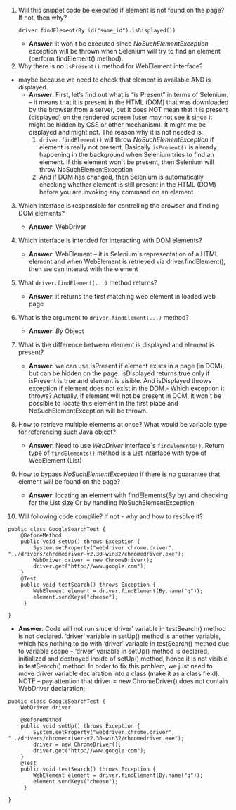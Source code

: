 1. Will this snippet code be executed if element is not found on the page? If not, then why?
    ```
    driver.findElement(By.id("some_id").isDisplayed())
    ```
    * **Answer**: it won`t be executed since _NoSuchElementException_ exception will be thrown when Selenium will try to find an element (perform findElement() method).
2. Why there is no `isPresent()` method for WebElement interface?
- maybe because we need to check that element is available AND is displayed.
    * **Answer**: First, let’s find out what is “is Present” in terms of Selenium. – it means that it is present in the HTML (DOM) that was downloaded by the browser from a server, but it does NOT mean that it is present (displayed) on the rendered screen (user may not see it since it might be hidden by CSS or other mechanism). It might me be displayed and might not. 
        The reason why it is not needed is:
        1. `driver.findElement()` will throw _NoSuchElementException_ if element is really not present. Basically `isPresent()` is already happening in the background when Selenium tries to find an element. If this element won`t be present, then Selenium will throw NoSuchElementException
        2. And if DOM has changed, then Selenium is automatically checking whether element is still present in the HTML (DOM) before you are invoking any command on an element
3. Which interface is responsible for controlling the browser and finding DOM elements?
    * **Answer**: WebDriver
4. Which interface is intended for interacting with DOM elements?
    * **Answer**: WebElement – it is Selenium`s representation of a HTML element and when WebElement is retrieved via driver.findElement(), then we can interact with the element
5. What `driver.findElement(...)` method returns?
    * **Answer**: it returns the first matching web element in loaded web page
6. What is the argument to `driver.findElement(...)` method?
    * **Answer**: _By_ Object
 
7. What is the difference between element is displayed and element is present?
    * **Answer**: we can use isPresent if element exists in a page (in DOM), but can be hidden on the page. isDisplayed returns true only if isPresent is true and element is visible. And isDisplayed throws exception if element does not exist in the DOM.- Which exception it throws? Actually, if element will not be present in DOM, it won`t be possible to locate this element in the first place and NoSuchElementException will be thrown. 
8. How to retrieve multiple elements at once? What would be variable type for referencing such Java object?
    * **Answer**: Need to use _WebDriver_ interface\`s `findElements()`. Return type of `findElements()` method is a List interface with type of WebElement (List<WebElement>)
9. How to bypass _NoSuchElementException_ if there is no guarantee that element will be found on the page?
    * **Answer**:  locating an element with findElements(By by) and checking for the List size
Or by handling NoSuchElementException
10. Will following code compilie? If not - why and how to resolve it?
```
public class GoogleSearchTest {
    @BeforeMethod
    public void setUp() throws Exception {
        System.setProperty("webdriver.chrome.driver", "../drivers/chromedriver-v2.30-win32/chromedriver.exe");
        WebDriver driver = new ChromeDriver();
        driver.get("http://www.google.com");
    }
    @Test
    public void testSearch() throws Exception {
        WebElement element = driver.findElement(By.name("q"));
        element.sendKeys("cheese");
     }
       
}
```
    
  * **Answer**:
Code will not run since ‘driver’ variable in testSearch() method is not declared. ‘driver’ variable in setUp() method is another variable, which has nothing to do with ‘driver’ variable in testSearch() method due to variable scope – ‘driver’ variable in setUp() method is declared, initialized and destroyed inside of setUp() method, hence it is not visible in testSearch() method.
In order to fix this problem, we just need to move driver variable declaration into a class (make it as a class field). 
NOTE – pay attention that driver = new ChromeDriver() does not contain WebDriver declaration;

```
public class GoogleSearchTest {
    WebDriver driver
    
    @BeforeMethod
    public void setUp() throws Exception {
        System.setProperty("webdriver.chrome.driver", "../drivers/chromedriver-v2.30-win32/chromedriver.exe");
        driver = new ChromeDriver();
        driver.get("http://www.google.com");
    }
    @Test
    public void testSearch() throws Exception {
        WebElement element = driver.findElement(By.name("q"));
        element.sendKeys("cheese");
     }
       
}
```